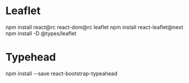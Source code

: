 
# Leaflet
npm install react@rc react-dom@rc leaflet
npm install react-leaflet@next
npm install -D @types/leaflet

# Typehead
npm install --save react-bootstrap-typeahead